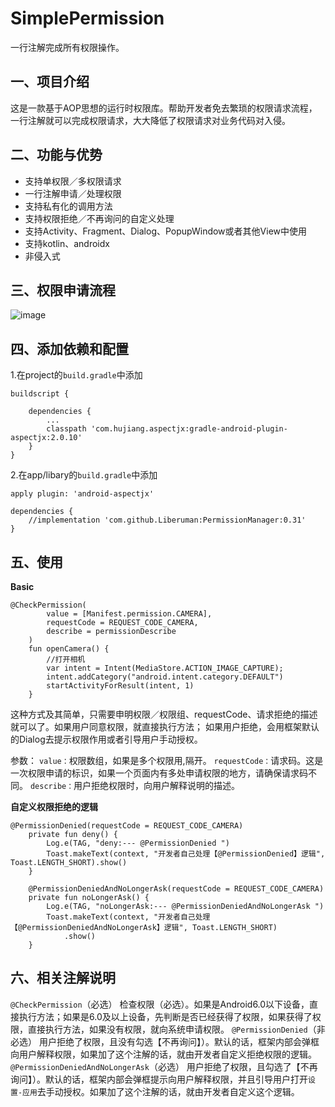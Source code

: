 # SimplePermission
一行注解完成所有权限操作。

## 一、项目介绍
这是一款基于AOP思想的运行时权限库。帮助开发者免去繁琐的权限请求流程，一行注解就可以完成权限请求，大大降低了权限请求对业务代码对入侵。

## 二、功能与优势
- 支持单权限／多权限请求
- 一行注解申请／处理权限
- 支持私有化的调用方法
- 支持权限拒绝／不再询问的自定义处理
- 支持Activity、Fragment、Dialog、PopupWindow或者其他View中使用
- 支持kotlin、androidx
- 非侵入式

## 三、权限申请流程
![image](https://github.com/bit-cores/SimplePermission/blob/master/11.png)

## 四、添加依赖和配置
1.在project的`build.gradle`中添加
```
buildscript {
    
    dependencies {
        ...
        classpath 'com.hujiang.aspectjx:gradle-android-plugin-aspectjx:2.0.10'
    }
}
```

2.在app/libary的`build.gradle`中添加
```
apply plugin: 'android-aspectjx'

dependencies {
    //implementation 'com.github.Liberuman:PermissionManager:0.31'
}
```

## 五、使用

 **Basic**
```
@CheckPermission(
        value = [Manifest.permission.CAMERA],
        requestCode = REQUEST_CODE_CAMERA,
        describe = permissionDescribe
    )
    fun openCamera() {
        //打开相机
        var intent = Intent(MediaStore.ACTION_IMAGE_CAPTURE);
        intent.addCategory("android.intent.category.DEFAULT")
        startActivityForResult(intent, 1)
    }
```
这种方式及其简单，只需要申明权限／权限组、requestCode、请求拒绝的描述就可以了。如果用户同意权限，就直接执行方法；
如果用户拒绝，会用框架默认的Dialog去提示权限作用或者引导用户手动授权。

参数：
`value：`权限数组，如果是多个权限用,隔开。
`requestCode：`请求码。这是一次权限申请的标识，如果一个页面内有多处申请权限的地方，请确保请求码不同。
`describe：`用户拒绝权限时，向用户解释说明的描述。


**自定义权限拒绝的逻辑**
```
@PermissionDenied(requestCode = REQUEST_CODE_CAMERA)
    private fun deny() {
        Log.e(TAG, "deny:--- @PermissionDenied ")
        Toast.makeText(context, "开发者自己处理【@PermissionDenied】逻辑", Toast.LENGTH_SHORT).show()
    }

    @PermissionDeniedAndNoLongerAsk(requestCode = REQUEST_CODE_CAMERA)
    private fun noLongerAsk() {
        Log.e(TAG, "noLongerAsk:--- @PermissionDeniedAndNoLongerAsk ")
        Toast.makeText(context, "开发者自己处理【@PermissionDeniedAndNoLongerAsk】逻辑", Toast.LENGTH_SHORT)
            .show()
    }
```

## 六、相关注解说明
   `@CheckPermission`（必选）
   检查权限（必选）。如果是Android6.0以下设备，直接执行方法；如果是6.0及以上设备，先判断是否已经获得了权限，如果获得了权限，直接执行方法，如果没有权限，就向系统申请权限。
   `@PermissionDenied`（非必选）
   用户拒绝了权限，且没有勾选【不再询问】）。默认的话，框架内部会弹框向用户解释权限，如果加了这个注解的话，就由开发者自定义拒绝权限的逻辑。
   `@PermissionDeniedAndNoLongerAsk`（必选）
   用户拒绝了权限，且勾选了【不再询问】）。默认的话，框架内部会弹框提示向用户解释权限，并且引导用户打开`设置-应用`去手动授权。如果加了这个注解的话，就由开发者自定义这个逻辑。
   
